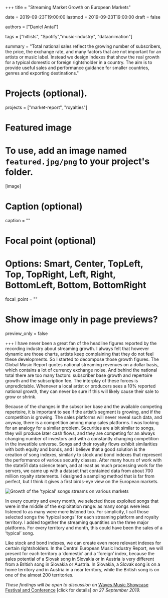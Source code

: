 +++
title = "Streaming Market Growth on European Markets"

date = 2019-09-23T19:00:00
lastmod = 2019-09-23T19:00:00
draft = false

authors = ["Daniel Antal"]

tags = ["hitlists", "Spotify","music-industry", "dataanimation"]

summary = "Total national sales reflect the growing number of subscribers, the price, the exchange rate, and many factors that are not important for an artists or music label. Instead we design indexes that show the real growth for a typical domestic or foreign rightsholder in a country.  The aim is to provide useful sales and performance guidance for smaller countries, genres and exporting destinations."

# Projects (optional).
projects = ["market-report", "royalties"]

# Featured image
# To use, add an image named `featured.jpg/png` to your project's folder. 
[image]
  # Caption (optional)
  caption = ""

  # Focal point (optional)
  # Options: Smart, Center, TopLeft, Top, TopRight, Left, Right, BottomLeft, Bottom, BottomRight
  focal_point = ""

  # Show image only in page previews?
  preview_only = false

+++
I have never been a great fan of the headline figures reported by the recording industry about streaming growth.  I always felt that however dynamic are those charts, artists keep complaining that they do not feel these developments.  So I started to decompose those growth figures. 
The Global Music Report quotes national streaming revenues on a dollar basis, which contains a lot of currency exchange noise.  And behind the national total there are too many factors: subscriber base growth and repertoire growth and the subscription fee.  The interplay of these forces is unpredictable. Whenever a local artist or producers sees a 10% reported national growth, they can never be sure if this will likely cause their sale to grow or shrink.

Because of the changes in the subscriber base and the available competing repertoire, it is important to see if the artist’s segment is growing, and if the competition is growing. The sales platforms will never reveal such data, and anyway, there is a competition among many sales platforms.
I was looking for an analogy for a similar problem. Securities are a bit similar to songs, they will produce later cash flows, and they are competing for an always changing number of investors and with a constantly changing competition in the investible universe.  Songs and their royalty flows exhibit similarities with both equity and bonds, and I believe that a good solution is the creation of song indexes, similarly to stock and bond indexes that represent the performance of various security classes.
After many hours of work with the state51 data science team, and at least as much processing work for the servers, we came up with a dataset that contained data from about 700 million royalty statements. I designed a sampling method that is far from perfect, but I think it gives a first birds-eye view on the European markets. 

![Growth of the 'typical' songs streams on various markets](/img/dataanimation/animated_median_quantity_plot.gif)

In every country and every month, we selected those exploited songs that were in the middle of the exploitation range: as many songs were less listened to as many were more listened too.  For simplicity, I call those selected songs the ‘typical songs’ for each streaming platform and royalty territory.  I added together the streaming quantities on the three major platforms. For every territory and month, this could have been the sales of a ‘typical’ song.  

Like stock and bond indexes, we can create even more relevant indexes for certain rightsholders.  In the Central European Music Industry Report, we will present for each territory a ‘domestic’ and a ‘foreign’ index, because the sales potential of a Slovak song in Slovakia or in Austria is very different from a British song in Slovakia or Austria.  In Slovakia, a Slovak song is on a home territory and in Austria in a near territory, while the British song is on one of the almost 200 territories.

_These findings will be open to discussion on_ [Waves Music Showcase Festival and Conference](https://danielantal.eu/talk/waves_2019/) [click for details] _on 27 September 2019._
